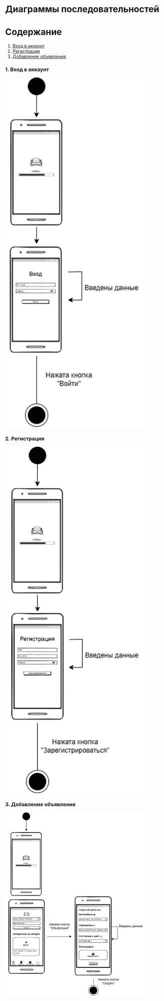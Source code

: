 # Диаграммы последовательностей

# Содержание
1. [Вход в аккаунт](#1)
2. [Регистрация](#2)
3. [Добавление объявления](#3)

### 1. Вход в аккаунт<a name="1"></a>

<img src="https://github.com/sunshine1uvv/SellCar/blob/master/docs/diagrams/State/State%20png/SingInStateDiagram.png" alt="Вход в аккаунт" width="450"/>

### 2. Регистрация<a name="2"></a>

<img src="https://github.com/sunshine1uvv/SellCar/blob/master/docs/diagrams/State/State%20png/RegistrationStateDiagram.png" alt="Регистрация" width="450"/>

### 3. Добавление объявления<a name="3"></a>

<img src="https://github.com/sunshine1uvv/SellCar/blob/master/docs/diagrams/State/State%20png/AddAdStateDiagram.png" alt="Добавление товара" width="450"/>
